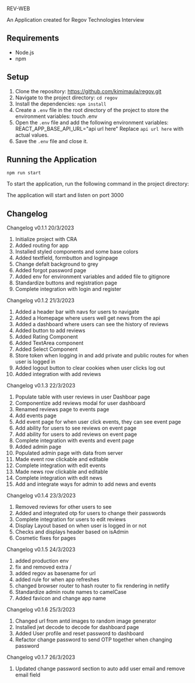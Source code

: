 REV-WEB

An Application created for Regov Technologies Interview

## Requirements

- Node.js
- npm

## Setup

1. Clone the repository:
   https://github.com/kimimaula/regov.git
2. Navigate to the project directory:
   `cd regov`
3. Install the dependencies:
   `npm install`
4. Create a `.env` file in the root directory of the project to store the environment variables:
   touch .env
5. Open the `.env` file and add the following environment variables:
   REACT_APP_BASE_API_URL="api url here"
   Replace `api url here` with actual values.
6. Save the `.env` file and close it.

## Running the Application

`npm run start`

To start the application, run the following command in the project directory:

The application will start and listen on port 3000

## Changelog

Changelog v0.1.1 20/3/2023

1. Initialize project with CRA
2. Added routing for app
3. Installed styled components and some base colors
4. Added textfield, formbutton and loginpage
5. Change defalt background to grey
6. Added forgot password page
7. Added env for environment variables and added file to gitignore
8. Standardize buttons and registration page
9. Complete integration with login and register

Changelog v0.1.2 21/3/2023

1. Added a header bar with navs for users to navigate
2. Added a Homepage where users well get news from the api
3. Added a dashboard where users can see the history of reviews
4. Added button to add reviews
5. Added Rating Component
6. Added TextArea component
7. Added Select Component
8. Store token when logging in and add private and public routes for when user is logged in
9. Added logout button to clear cookies when user clicks log out
10. Added integration with add reviews

Changelog v0.1.3 22/3/2023

1. Populate table with user reviews in user Dashboar page
2. Componentize add reviews modal for user dashboard
3. Renamed reviews page to events page
4. Add events page
5. Add event page for when user click events, they can see event page
6. Add ability for users to see reviews on event page
7. Add ability for users to add reviews on event page
8. Complete integration with events and event page
9. Added admin page
10. Populated admin page with data from server
11. Made event row clickable and editable
12. Complete integration with edit events
13. Made news row clickable and editable
14. Complete integration with edit news
15. Add and integrate ways for admin to add news and events

Changelog v0.1.4 23/3/2023

1. Removed reviews for other users to see
2. Added and integrated otp for users to change their passwords
3. Complete integration for users to edit reviews
4. Display Layout based on when user is logged in or not
5. Checks and displays header based on isAdmin
6. Cosmetic fixes for pages

Changelog v0.1.5 24/3/2023

1. added production env
2. fix and removed extra /
3. added regov as basename for url
4. added rule for when app refreshes
5. changed browser router to hash router to fix rendering in netlify
6. Standardize admin route names to camelCase
7. Added favicon and change app name

Changelog v0.1.6 25/3/2023

1. Changed url from antd images to random image generator
2. Installed jwt decode to decode for dashboard page
3. Added User profile and reset password to dashboard
4. Refactor change password to send OTP together when changing password

Changelog v0.1.7 26/3/2023

1. Updated change password section to auto add user email and remove email field

